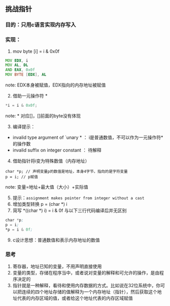 ## 挑战指针
### 目的：只用c语言实现内存写入
### 实现：
1.  mov byte [i] = i & 0x0f
```asm
MOV EDX, i
MOV AL, DL
AND EAX, 0x0f
MOV BYTE [EDX], AL
```
note: EDX本身被赋值，EDX指向的内存地址被赋值

2. 借助一元操作符 * 
```c
*i = i & 0x0f;
```
note: * 对应[]，[]前面的byte没有体现

3. 编译提示：
* invalid type argument of `unary * ： i是普通数值，不可以作为一元操作符*的操作数
* invalid suffix on integer constant ： 待解释
4. 借助指针将i变为特殊数值（内存地址）
```
char *p; // 声明变量p的数值是地址，本身4字节，指向的是字符变量
p = i; // p赋值
```
note: 变量=地址+最大值（大小）+实际值

5. 提示：`assignment makes pointer from integer without a cast`
6. 增加类型转换 p = (char *) i
7. 简写 *((char *) i) = i & 0f 与以下三行代码编译后并无区别
```asm
char *p;
p = i;
*p = i & 0f;
```
9. c设计思想：普通数值和表示内存地址的数值
### 思考
1. 寄存器，地址已知的变量，不用声明直接使用
2. 变量的类型，存储在程序当中，或者说对变量的解释和可允许的操作，是由程序决定的
3. 指针就是一种解释，看待和使用内存数据的方式。比如说在32位系统中，你可以把连续的四个地址存储的值解释为一个内存地址（指针），然后获取这个地址代表的内存区域的值，或者给这个地址代表的内存区域赋值
